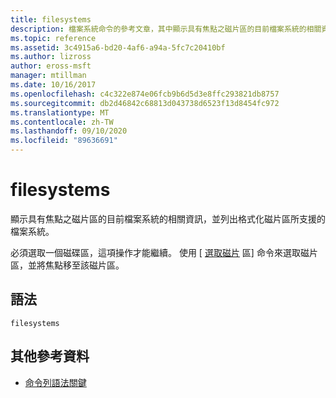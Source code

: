 ```yaml
---
title: filesystems
description: 檔案系統命令的參考文章，其中顯示具有焦點之磁片區的目前檔案系統的相關資訊，並列出支援格式化磁片區的檔案系統。
ms.topic: reference
ms.assetid: 3c4915a6-bd20-4af6-a94a-5fc7c20410bf
ms.author: lizross
author: eross-msft
manager: mtillman
ms.date: 10/16/2017
ms.openlocfilehash: c4c322e874e06fcb9b6d5d3e8ffc293821db8757
ms.sourcegitcommit: db2d46842c68813d043738d6523f13d8454fc972
ms.translationtype: MT
ms.contentlocale: zh-TW
ms.lasthandoff: 09/10/2020
ms.locfileid: "89636691"
---
```

# <a name="filesystems"></a>filesystems

顯示具有焦點之磁片區的目前檔案系統的相關資訊，並列出格式化磁片區所支援的檔案系統。

必須選取一個磁碟區，這項操作才能繼續。 使用 [ [選取磁片](select-volume.md) 區] 命令來選取磁片區，並將焦點移至該磁片區。

## <a name="syntax"></a>語法

```
filesystems
```

## <a name="additional-references"></a>其他參考資料

- [命令列語法關鍵](command-line-syntax-key.md)
